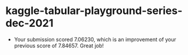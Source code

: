 # kaggle-tabular-playground-series-dec-2021

- Your submission scored 7.06230, which is an improvement of your previous score of 7.84657. Great job!